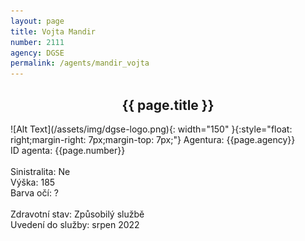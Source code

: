 ```yaml
---
layout: page
title: Vojta Mandir
number: 2111
agency: DGSE
permalink: /agents/mandir_vojta
---
```


<center><h2>{{ page.title }}</h2></center>
![Alt Text](/assets/img/dgse-logo.png){: width="150" }{:style="float: right;margin-right: 7px;margin-top: 7px;"}
Agentura: {{page.agency}}
<br>
ID agenta: {{page.number}}
<br>
<br>
Sinistralita: Ne
<br>
Výška: 185
<br>
Barva očí: ?
<br>
<br>
Zdravotní stav: Způsobilý službě
<br>
Uvedení do služby: srpen 2022